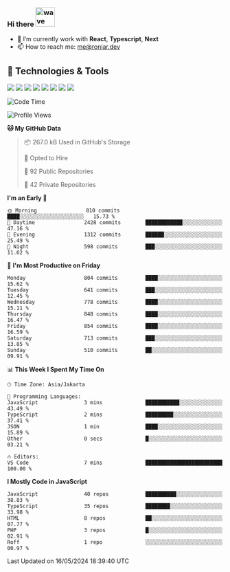 ### Hi there <img src="https://i.ibb.co/q0Hx1KK/wave.gif" alt="wave" width="45px">

- 🌱 I’m currently work with **React**, **Typescript**, **Next**
- 📫 How to reach me: me@roniar.dev

## 🔧 Technologies & Tools

![](https://img.shields.io/badge/OS-Linux-informational?style=flat&logo=linux&logoColor=white&color=2bbc8a)
![](https://img.shields.io/badge/OS-Windows-informational?style=flat&logo=windows&logoColor=white&color=2bbc8a)
![](https://img.shields.io/badge/Code-JavaScript-informational?style=flat&logo=javascript&logoColor=white&color=2bbc8a)
![](https://img.shields.io/badge/Code-Golang-informational?style=flat&logo=go&logoColor=white&color=2bbc8a)
![](https://img.shields.io/badge/Code-React-informational?style=flat&logo=react&logoColor=white&color=2bbc8a)
![](https://img.shields.io/badge/Code-Next-informational?style=flat&logo=next.js&logoColor=white&color=2bbc8a)
![](https://img.shields.io/badge/Shell-Bash-informational?style=flat&logo=gnu-bash&logoColor=white&color=2bbc8a)
![](https://img.shields.io/badge/Tools-Docker-informational?style=flat&logo=docker&logoColor=white&color=2bbc8a)

<!--START_SECTION:waka-->
![Code Time](http://img.shields.io/badge/Code%20Time-1%2C834%20hrs%2022%20mins-blue)

![Profile Views](http://img.shields.io/badge/Profile%20Views-0-blue)

**🐱 My GitHub Data** 

> 📦 267.0 kB Used in GitHub's Storage 
 > 
> 💼 Opted to Hire
 > 
> 📜 92 Public Repositories 
 > 
> 🔑 42 Private Repositories 
 > 
**I'm an Early 🐤** 

```text
🌞 Morning                810 commits         ████░░░░░░░░░░░░░░░░░░░░░   15.73 % 
🌆 Daytime                2428 commits        ████████████░░░░░░░░░░░░░   47.16 % 
🌃 Evening                1312 commits        ██████░░░░░░░░░░░░░░░░░░░   25.49 % 
🌙 Night                  598 commits         ███░░░░░░░░░░░░░░░░░░░░░░   11.62 % 
```
📅 **I'm Most Productive on Friday** 

```text
Monday                   804 commits         ████░░░░░░░░░░░░░░░░░░░░░   15.62 % 
Tuesday                  641 commits         ███░░░░░░░░░░░░░░░░░░░░░░   12.45 % 
Wednesday                778 commits         ████░░░░░░░░░░░░░░░░░░░░░   15.11 % 
Thursday                 848 commits         ████░░░░░░░░░░░░░░░░░░░░░   16.47 % 
Friday                   854 commits         ████░░░░░░░░░░░░░░░░░░░░░   16.59 % 
Saturday                 713 commits         ███░░░░░░░░░░░░░░░░░░░░░░   13.85 % 
Sunday                   510 commits         ██░░░░░░░░░░░░░░░░░░░░░░░   09.91 % 
```


📊 **This Week I Spent My Time On** 

```text
🕑︎ Time Zone: Asia/Jakarta

💬 Programming Languages: 
JavaScript               3 mins              ███████████░░░░░░░░░░░░░░   43.49 % 
TypeScript               2 mins              █████████░░░░░░░░░░░░░░░░   37.41 % 
JSON                     1 min               ████░░░░░░░░░░░░░░░░░░░░░   15.89 % 
Other                    0 secs              █░░░░░░░░░░░░░░░░░░░░░░░░   03.21 % 

🔥 Editors: 
VS Code                  7 mins              █████████████████████████   100.00 % 
```

**I Mostly Code in JavaScript** 

```text
JavaScript               40 repos            ██████████░░░░░░░░░░░░░░░   38.83 % 
TypeScript               35 repos            ████████░░░░░░░░░░░░░░░░░   33.98 % 
HTML                     8 repos             ██░░░░░░░░░░░░░░░░░░░░░░░   07.77 % 
PHP                      3 repos             █░░░░░░░░░░░░░░░░░░░░░░░░   02.91 % 
Roff                     1 repo              ░░░░░░░░░░░░░░░░░░░░░░░░░   00.97 % 
```




 Last Updated on 16/05/2024 18:39:40 UTC
<!--END_SECTION:waka-->
